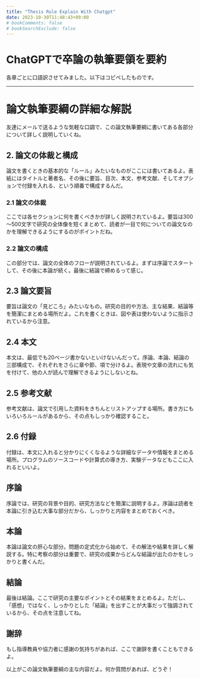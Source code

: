 ```yaml
---
title: "Thesis Rule Explain With Chatgpt"
date: 2023-10-30T11:48:43+09:00
# bookComments: false
# bookSearchExclude: false
---
```


# ChatGPTで卒論の執筆要領を要約
各章ごとに口語訳させてみました。以下はコピペしたものです。

---

# 論文執筆要綱の詳細な解説

友達にメールで送るような気軽な口調で、この論文執筆要綱に書いてある各部分について詳しく説明していくね。

## 2. 論文の体裁と構成

論文を書くときの基本的な「ルール」みたいなものがここには書いてあるよ。表紙にはタイトルと著者名、その後に要旨、目次、本文、参考文献、そしてオプションで付録を入れる、という順番で構成するんだ。

### 2.1 論文の体裁

ここでは各セクションに何を書くべきかが詳しく説明されているよ。要旨は300～500文字で研究の全体像を短くまとめて、読者が一目で何についての論文なのかを理解できるようにするのがポイントだね。

### 2.2 論文の構成

この部分では、論文の全体のフローが説明されているよ。まずは序論でスタートして、その後に本論が続く。最後に結論で締めるって感じ。

## 2.3 論文要旨

要旨は論文の「見どころ」みたいなもの。研究の目的や方法、主な結果、結論等を簡潔にまとめる場所だよ。これを書くときは、図や表は使わないように指示されているから注意。

## 2.4 本文

本文は、最低でも20ページ書かないといけないんだって。序論、本論、結論の三部構成で、それぞれをさらに章や節、項で分けるよ。表現や文章の流れにも気を付けて、他の人が読んで理解できるようにしないとね。

## 2.5 参考文献

参考文献は、論文で引用した資料をきちんとリストアップする場所。書き方にもいろいろルールがあるから、その点もしっかり確認すること。

## 2.6 付録

付録は、本文に入れると分かりにくくなるような詳細なデータや情報をまとめる場所。プログラムのソースコードや計算式の導き方、実験データなどもここに入れるといいよ。

## 序論

序論では、研究の背景や目的、研究方法などを簡潔に説明するよ。序論は読者を本論に引き込む大事な部分だから、しっかりと内容をまとめておくべき。

## 本論

本論は論文の肝心な部分。問題の定式化から始めて、その解法や結果を詳しく解説する。特に考察の部分は重要で、研究の成果からどんな結論が出たのかをしっかりと書くんだ。

## 結論

最後は結論。ここで研究の主要なポイントとその結果をまとめるよ。ただし、「感想」ではなく、しっかりとした「結論」を出すことが大事だって強調されているから、その点を注意してね。

## 謝辞

もし指導教員や協力者に感謝の気持ちがあれば、ここで謝辞を書くこともできるよ。

以上がこの論文執筆要綱の主な内容だよ。何か質問があれば、どうぞ！
